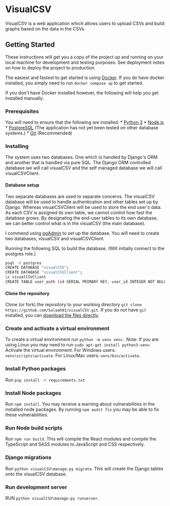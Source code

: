 # VisualCSV

VisualCSV is a web application which allows users to upload CSVs and build
graphs based on the data in the CSVs.

## Getting Started

These instructions will get you a copy of the project up and running on your
local machine for development and testing purposes. See deployment notes on
how to deploy the project to production.

The easiest and fastest to get started is using
[Docker](https://www.docker.com/). If you do have docker installed, you simply
need to run `docker compose up` to get started.

If you don't have Docker installed however, the following will help you get
installed manually.

### Prerequisites

You will need to ensure that the following are installed:
    * [Python 3](https://www.python.org/downloads/)
    * [Node.js](https://nodejs.org/en/download/)
    * [PostgreSQL](https://www.postgresql.org/) (The application has not yet been tested on other database systems.)
    * [Git](https://git-scm.com/downloads) (Recommended)

### Installing
The system uses two databases. One which is handled by Django's ORM and another that is handled via pure SQL. The Django ORM controlled database we will call visualCSV and the self managed database we will call visualCSVClient.

#### Database setup
Two separate databases are used to separate concerns. The visualCSV database will be used to handle authentication and other tables set up by Django. Whereas visualCSVClient will be used to store the end user's data. As each CSV is assigned its own table, we cannot control how fast the database grows. By designating the end-user tables to its own database, we can better control what is in the visualCSV (the main database).

I commend using [pgAdmin](https://www.pgadmin.org/) to set up the database.
You will need to create two databases, visualCSV and visualCSVClient.

Running the following SQL to build the database. (Will initially connect to the postgres role.)

```bash
psql -U postgres
CREATE DATABASE "visualCSV";
CREATE DATABASE "visualCSVClient";
\c visualCSVClient
CREATE TABLE user_auth (id SERIAL PRIMARY KEY, user_id INTEGER NOT NULL, table_name VARCHAR(100) NOT NULL, table_alias VARCHAR(100) NOT NULL);
```

#### Clone the repository
Clone (or fork) the repository to your working directory `git clone https://github.com/Salaah01/visualCSV.git`. If you do not have `git` installed, you can [download the files directly](https://github.com/Salaah01/visualCSV/archive/master.zip).

### Create and activate a virtual environment
To create a virtual environment run  `python -m venv venv` . Note: If you are using Linux you may need to run `sudo apt-get install python3-venv`.
Activate the virtual environment.
For Windows users: `venv\scripts\activate`.
For Linux/Mac users: `venv/bin/activate`.

### Install Python packages
Run `pip install -r requirements.txt`

### Install Node packages
Run `npm install`.
You may receive a warning about vulnerabilities in the installed node packages. By running `npm audit fix` you may be able to fix these vulnerabilities.

### Run Node build scripts
Run `npm run build`.
This will compile the React modules and compile the TypeScript and SASS modules to JavaScript and CSS respectively.

### Django migrations
Run `python visualCSV\manage.py migrate`. This will create the Django tables onto the visualCSV database.

### Run development server
RUN `python visualCSV\manage.py runserver`.
